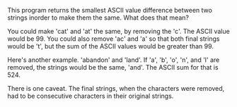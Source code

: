 This program returns the smallest ASCII value difference between two strings inorder to make them the same.
What does that mean?

You could make 'cat' and 'at' the same, by removing the 'c'. The ASCII value would be 99.
You could also remove 'ac' and 'a' so that both final strings would be 't', but the sum of the ASCII values would be greater than 99.

Here's another example.
'abandon' and 'land'. If 'a', 'b', 'o', 'n', and 'l' are removed, the strings would be the same, 'and'. The ASCII sum for that is 524.

There is one caveat. The final strings, when the characters were removed, had to be consecutive characters in their original strings.
